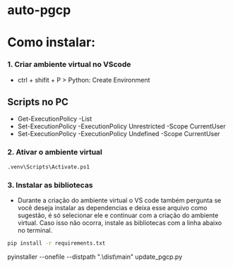 # auto-pgcp
 
# Como instalar:

 ### 1. Criar ambiente virtual no VScode
 * ctrl + shifit + P > Python: Create Environment

 ## Scripts no PC
 - Get-ExecutionPolicy -List
 - Set-ExecutionPolicy -ExecutionPolicy Unrestricted -Scope CurrentUser
 - Set-ExecutionPolicy -ExecutionPolicy Undefined -Scope CurrentUser

 ### 2. Ativar o ambiente virtual
 ```bash
 .venv\Scripts\Activate.ps1
 ```

 ### 3. Instalar as bibliotecas
 * Durante a criação do ambiente virtual o VS code também pergunta se você deseja instalar as dependencias e deixa esse arquivo como sugestão, é só selecionar ele e continuar com a criação do ambiente virtual. Caso isso não ocorra, instale as bibliotecas com a linha abaixo no terminal.
 ```bash
 pip install -r requirements.txt
 ```

 pyinstaller --onefile --distpath ".\dist\main\" update_pgcp.py